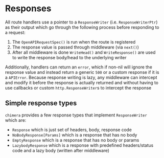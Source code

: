 # Responses
All route handlers use a pointer to a `ResponseWriter` (i.e. `ResponseWriterPtr`) as their output which go through the following process before responding to a request:
1. The `OpenAPIRequestSpec()` is run when the route is registered
2. The response value is passed through middleware (via `next()`)
3. After all middleware is done `WriteHead()` and `WriteResponse()` are used to write the response body/head to the underlying writer

Additionally, handlers can return an `error`, which if non-nil will ignore the response value and instead return a generic `500` or a custom response if it is a `APIError`.
Because response writing is lazy, any middleware can intercept and modify it before the response is actually returned and without having to use callbacks or custom `http.ResponseWriter`s to intercept the response

## Simple response types
`chimera` provides a few response types that implement `ResponseWriter` which are:
- `Response` which is just set of headers, body, response code
- `NoBodyResponse[Params]` which is a response that has no body
- `EmptyResponse` which is a response that has no body or params
- `LazybodyResponse` which is a response with predefined headers/status code and a lazy body (written after middleware)
